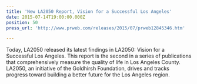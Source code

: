 ```yaml
---
title: 'New LA2050 Report, Vision for a Successful Los Angeles'
date: 2015-07-14T19:00:00.000Z
position: 50
press_url: 'http://www.prweb.com/releases/2015/07/prweb12845346.htm'

---
```




Today, LA2050 released its latest findings in LA2050: Vision for a Successful Los Angeles. This report is the second in a series of publications that comprehensively measure the quality of life in Los Angeles County. LA2050, an initiative of the Goldhirsh Foundation, drives and tracks progress toward building a better future for the Los Angeles region.

